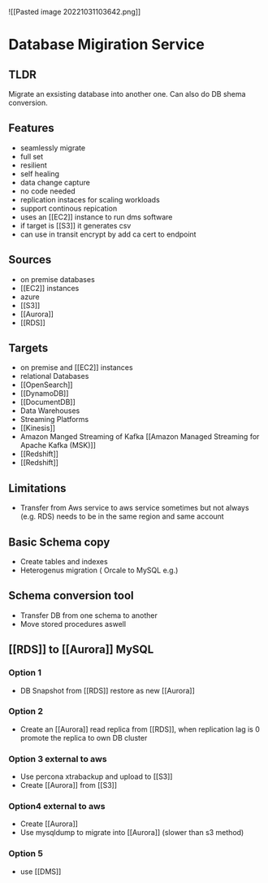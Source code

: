 ![[Pasted image 20221031103642.png]]
# Database Migiration Service

## TLDR
Migrate an exsisting database into another one. Can also do DB shema conversion.

## Features
- seamlessly migrate
- full set
- resilient
- self healing
- data change capture
- no code needed
- replication instaces for scaling workloads
- support continous repication
- uses an [[EC2]] instance to run dms software
- if target is [[S3]] it generates csv
- can use in transit encrypt by add ca cert to endpoint

## Sources
- on premise databases
- [[EC2]] instances
- azure
- [[S3]]
- [[Aurora]]
- [[RDS]]

## Targets
- on premise and [[EC2]] instances
- relational Databases
- [[OpenSearch]]
- [[DynamoDB]]
- [[DocumentDB]]
- Data Warehouses
- Streaming Platforms
- [[Kinesis]]
- Amazon Manged Streaming of Kafka [[Amazon Managed Streaming for Apache Kafka (MSK)]]
- [[Redshift]]
- [[Redshift]]

## Limitations
- Transfer from Aws service to aws service sometimes  but not always (e.g. RDS) needs to be in the same region and same account

## Basic Schema copy
- Create tables and indexes
- Heterogenus migration ( Orcale to MySQL e.g.)

## Schema conversion tool
- Transfer DB from one schema to another
- Move stored procedures aswell

## [[RDS]] to [[Aurora]] MySQL

### Option 1
- DB Snapshot from [[RDS]] restore as new [[Aurora]]

### Option 2
- Create an [[Aurora]] read replica from [[RDS]], when replication lag is 0 promote the replica to own DB cluster

### Option 3 external to aws
- Use percona xtrabackup and upload to [[S3]]
- Create [[Aurora]] from [[S3]]

### Option4 external to aws
- Create [[Aurora]]
- Use mysqldump to  migrate into [[Aurora]] (slower than s3 method)

### Option 5 
- use [[DMS]]

